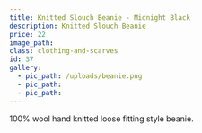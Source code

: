 ```yaml
---
title: Knitted Slouch Beanie - Midnight Black
description: Knitted Slouch Beanie
price: 22
image_path:
class: clothing-and-scarves
id: 37
gallery:
  - pic_path: /uploads/beanie.png
  - pic_path:
  - pic_path:
---
```



100% wool hand knitted loose fitting style beanie.